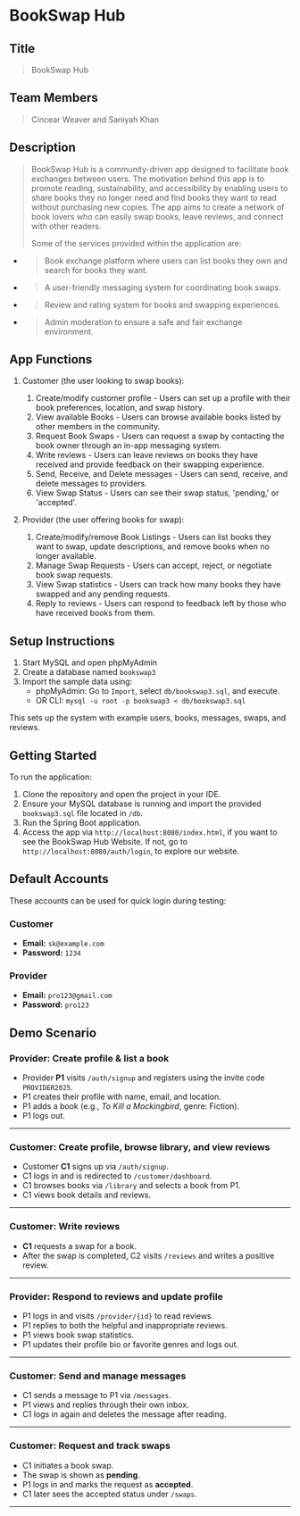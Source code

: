 # BookSwap Hub

## Title
> BookSwap Hub

## Team Members
> Cincear Weaver and Saniyah Khan 

## Description 
> BookSwap Hub is a community-driven app designed to facilitate book exchanges between users. The motivation behind this app is to promote
> reading, sustainability, and accessibility by enabling users to share books they no longer need and find books they want to read without
> purchasing new copies. The app aims to create a network of book lovers who can easily swap books, leave reviews, and connect with other readers.
> 
> Some of the services provided within the application are:
- > Book exchange platform where users can list books they own and search for books they want.
- > A user-friendly messaging system for coordinating book swaps.
- > Review and rating system for books and swapping experiences.
- > Admin moderation to ensure a safe and fair exchange environment.

## App Functions
1. Customer (the user looking to swap books):
    1. Create/modify customer profile - Users can set up a profile with their book preferences, location, and swap history.
    2. View available Books - Users can browse available books listed by other members in the community.
    3. Request Book Swaps - Users can request a swap by contacting the book owner through an in-app messaging system.
    4. Write reviews - Users can leave reviews on books they have received and provide feedback on their swapping experience.
    5. Send, Receive, and Delete messages - Users can send, receive, and delete messages to providers.
    6. View Swap Status - Users can see their swap status, 'pending,' or 'accepted'. 
       
2. Provider (the user offering books for swap):
    1. Create/modify/remove Book Listings - Users can list books they want to swap, update descriptions, and remove books when no longer available.
    2. Manage Swap Requests - Users can accept, reject, or negotiate book swap requests.
    3. View Swap statistics -  Users can track how many books they have swapped and any pending requests.
    4. Reply to reviews - Users can respond to feedback left by those who have received books from them.
  

## Setup Instructions

1. Start MySQL and open phpMyAdmin
2. Create a database named `bookswap3`
3. Import the sample data using:
   - phpMyAdmin: Go to `Import`, select `db/bookswap3.sql`, and execute.
   - OR CLI: `mysql -u root -p bookswap3 < db/bookswap3.sql`

This sets up the system with example users, books, messages, swaps, and reviews.

## Getting Started

To run the application:

1. Clone the repository and open the project in your IDE.
2. Ensure your MySQL database is running and import the provided `bookswap3.sql` file located in `/db`.
3. Run the Spring Boot application.
4. Access the app via `http://localhost:8080/index.html`, if you want to see the BookSwap Hub Website. If not, go to `http://localhost:8080/auth/login`, to explore our website. 


## Default Accounts

These accounts can be used for quick login during testing:

### Customer
- **Email:** `sk@example.com`  
- **Password:** `1234`

### Provider
- **Email:** `pro123@gmail.com`  
- **Password:** `pro123`

## Demo Scenario

### Provider: Create profile & list a book
- Provider **P1** visits `/auth/signup` and registers using the invite code `PROVIDER2025`.
- P1 creates their profile with name, email, and location.
- P1 adds a book (e.g., _To Kill a Mockingbird_, genre: Fiction).
- P1 logs out.

---

### Customer: Create profile, browse library, and view reviews
- Customer **C1** signs up via `/auth/signup`.
- C1 logs in and is redirected to `/customer/dashboard`.
- C1 browses books via `/library` and selects a book from P1.
- C1 views book details and reviews.

---

### Customer: Write reviews
- **C1** requests a swap for a book.
- After the swap is completed, C2 visits `/reviews` and writes a positive review.

---

### Provider: Respond to reviews and update profile
- P1 logs in and visits `/provider/{id}` to read reviews.
- P1 replies to both the helpful and inappropriate reviews.
- P1 views book swap statistics.
- P1 updates their profile bio or favorite genres and logs out.

---

### Customer: Send and manage messages
- C1 sends a message to P1 via `/messages`.
- P1 views and replies through their own inbox.
- C1 logs in again and deletes the message after reading.

---

### Customer: Request and track swaps
- C1 initiates a book swap.
- The swap is shown as **pending**.
- P1 logs in and marks the request as **accepted**.
- C1 later sees the accepted status under `/swaps`.

---


  

